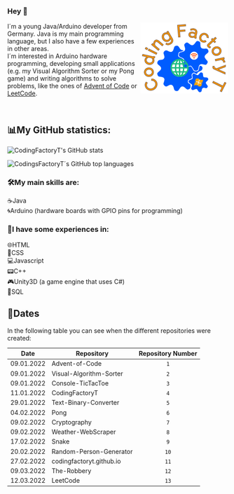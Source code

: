 ### Hey 👋

<img src="CodingFactoryT_Logo.png" align ="right">

I´m a young Java/Arduino developer from Germany. Java is my main programming language, but I also have a few experiences in other areas. <br>
I´m interested in Arduino hardware programming, developing small applications (e.g. my Visual Algorithm Sorter or my Pong game) and writing algorithms to solve problems, like the ones of [Advent of Code](https://adventofcode.com) or [LeetCode](https://leetcode.com).

<br>

## 📊My GitHub statistics:      
  ![CodingFactoryT's GitHub stats](https://github-readme-stats.vercel.app/api?username=CodingFactoryT&theme=tokyonight) 
  
  ![CodingsFactoryT´s GitHub top languages](https://github-readme-stats.vercel.app/api/top-langs?username=CodingFactoryT&theme=tokyonight&card_width=495)  

### 🛠️My main skills are: 
☕Java         <br>
🌀Arduino (hardware boards with GPIO pins for programming)

### 🔨I have some experiences in: 
🌐HTML         <br>
📜CSS          <br>
💻Javascript   <br>
📟C++          <br>
🎮Unity3D (a game engine that uses C#) <br>
📡SQL

## 📆Dates
In the following table you can see when the different repositories were created: <br>

|Date      |Repository                                  |Repository Number|
|----------|--------------------------------------------|:---------------:|
|09.01.2022|Advent-of-Code                              |`1`              |
|09.01.2022|Visual-Algorithm-Sorter                     |`2`              |
|09.01.2022|Console-TicTacToe                           |`3`              |
|11.01.2022|CodingFactoryT                              |`4`              |
|29.01.2022|Text-Binary-Converter                       |`5`              |
|04.02.2022|Pong	                                      |`6`              |
|09.02.2022|Cryptography	                              |`7`              |
|09.02.2022|Weather-WebScraper	                        |`8`              |
|17.02.2022|Snake	                                      |`9`              |
|20.02.2022|Random-Person-Generator	                    |`10`             |
|27.02.2022|codingfactoryt.github.io	                  |`11`             |
|09.03.2022|The-Robbery	                                |`12`             |
|12.03.2022|LeetCode	                                  |`13`             |
